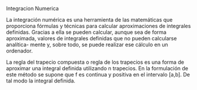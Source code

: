 Integracion Numerica

La integración numérica es una herramienta de las matemáticas que proporciona fórmulas y técnicas para calcular aproximaciones de integrales definidas. Gracias a ella se pueden calcular, aunque sea de forma aproximada, valores de integrales definidas que no pueden calcularse analítica- mente y, sobre todo, se puede realizar ese cálculo en un ordenador.

La regla del trapecio compuesta o regla de los trapecios es una forma de aproximar una integral definida utilizando n trapecios. En la formulación de este método se supone que f es continua y positiva en el intervalo [a,b]. De tal modo la integral definida.

